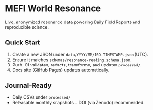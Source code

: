 
# MEFI World Resonance

Live, anonymized resonance data powering Daily Field Reports and reproducible science.

## Quick Start
1. Create a new JSON under `data/YYYY/MM/ISO-TIMESTAMP.json` (UTC).
2. Ensure it matches `schemas/resonance-reading.schema.json`.
3. Push. CI validates, redacts, transforms, and updates `processed/`.
4. Docs site (GitHub Pages) updates automatically.

## Journal-Ready
- Daily CSVs under `processed/`
- Releasable monthly snapshots + DOI (via Zenodo) recommended.
